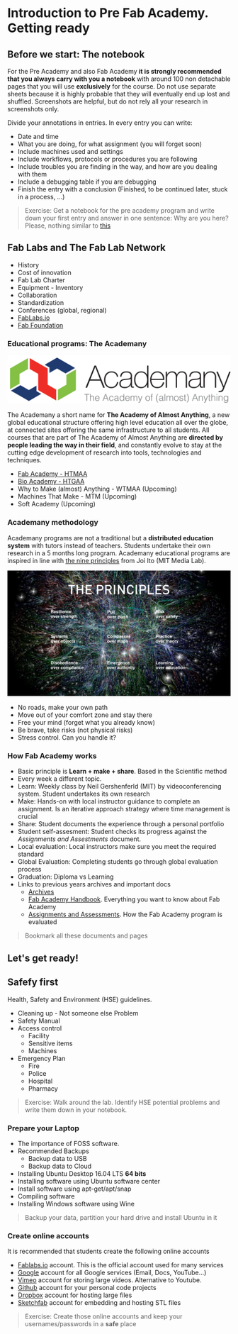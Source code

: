 # Introduction to Pre Fab Academy. Getting ready

## Before we start: The notebook
For the Pre Academy and also Fab Academy **it is strongly recommended that you always carry with you a notebook** with around 100 non detachable pages that you will use **exclusively** for the course. Do not use separate sheets because it is highly probable that they will eventually end up lost and shuffled. Screenshots are helpful, but do not rely all your research in screenshots only.

Divide your annotations in entries. In every entry you can write:

* Date and time
* What you are doing, for what assignment (you will forget soon)
* Include machines used and settings
* Include workflows, protocols or procedures you are following
* Include troubles you are finding in the way, and how are you dealing with them
* Include a debugging table if you are debugging
* Finish the entry with a conclusion (Finished, to be continued later, stuck in a process, ...)

> Exercise: Get a notebook for the pre academy program and write down your first entry and answer in one sentence: Why are you here? Please, nothing similar to [this](http://cmorse.org/missiongen/)

## Fab Labs and The Fab Lab Network

* History
* Cost of innovation
* Fab Lab Charter
* Equipment - Inventory
* Collaboration
* Standardization
* Conferences (global, regional)
* [FabLabs.io](http://fablabs.io)
* [Fab Foundation](http://fabboundation.org)

### Educational programs: The Academany
![](./img/intro/academany.png)

The Academany a short name for **The Academy of Almost Anything**, a new global educational structure offering high level education all over the globe, at connected sites offering the same infrastructure to all students. All courses that are part of The Academy of Almost Anything are **directed by people leading the way in their field**, and constantly evolve to stay at the cutting edge development of research into tools, technologies and techniques.

* [Fab Academy - HTMAA](http://fabacademy.org/)
* [Bio Academy - HTGAA](http://bio.academany.org/)
* Why to Make (almost) Anything - WTMAA (Upcoming)
* Machines That Make - MTM (Upcoming)
* Soft Academy (Upcoming)

### Academany methodology
Academany programs are not a traditional but a **distributed education system** with tutors instead of teachers. Students undertake their own research in a 5 months long program. Academany educational programs are inspired in line with [the nine principles](http://media.mit.edu/about/principles) from Joi Ito (MIT Media Lab).

![](./img/intro/principles.jpeg)

* No roads, make your own path
* Move out of your comfort zone and stay there
* Free your mind (forget what you already know)
* Be brave, take risks (not physical risks)
* Stress control. Can you handle it?

### How Fab Academy works
* Basic principle is **Learn + make + share**. Based in the Scientific method
* Every week a different topic.
* Learn: Weekly class by Neil Gershenferld (MIT) by videoconferencing system. Student undertakes its own research
* Make: Hands-on with local instructor guidance to complete an assignment. Is an iterative approach strategy where time management is crucial
* Share: Student documents the experience through a personal portfolio
* Student self-assesment: Student checks its progress against the _Assignments and Assestments_ document.
* Local evaluation: Local instructors make sure you meet the required standard
* Global Evaluation: Completing students go through global evaluation process
* Graduation: Diploma vs Learning
* Links to previous years archives and important docs
  * [Archives](archive.fabacademy.org)
  * [Fab Academy Handbook](http://docs.academany.org/FabAcademy-Handbook/_book/). Everything you want to know about Fab Academy
  * [Assignments and Assessments](http://docs.academany.org/FabAcademy-Assessment/_book/). How the Fab Academy program is evaluated

> Bookmark all these documents and pages

## Let's get ready!

## Safefy first
Health, Safety and Environment (HSE) guidelines.
* Cleaning up - Not someone else Problem
* Safety Manual
* Access control
  * Facility
  * Sensitive items
  * Machines
* Emergency Plan
  * Fire
  * Police
  * Hospital
  * Pharmacy

> Exercise: Walk around the lab. Identify HSE potential problems and write them down in your notebook.

### Prepare your Laptop
* The importance of FOSS software.
* Recommended Backups
  * Backup data to USB
  * Backup data to Cloud
* Installing Ubuntu Desktop 16.04 LTS **64 bits**
* Installing software using Ubuntu software center
* Install software using apt-get/apt/snap
* Compiling software
* Installing Windows software using Wine

> Backup your data, partition your hard drive and install Ubuntu in it

### Create online accounts
It is recommended that students create the following online accounts
* [Fablabs.io](fablabs.io) account. This is the official account used for many services
* [Google](google.com) account for all Google services (Email, Docs, YouTube...)
* [Vimeo](vimeo.com) account for storing large videos. Alternative to Youtube.
* [Github](github.com) account for your personal code projects
* [Dropbox](dropbox.com) account for hosting large files
* [Sketchfab](sketchfab.com) account for embedding and hosting STL files

> Exercise: Create those online accounts and keep your usernames/passwords in a **safe** place
